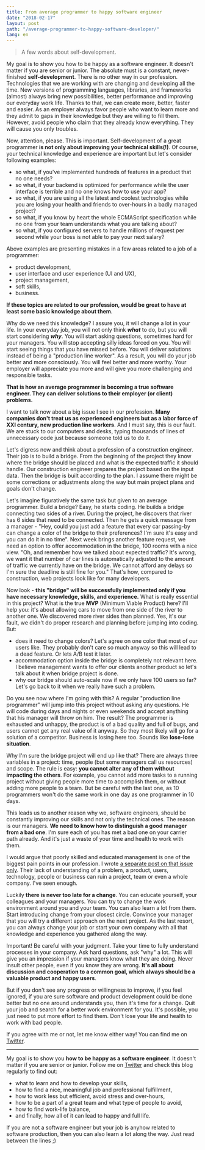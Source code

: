 ```yaml
---
title: From average programmer to happy software engineer
date: "2018-02-17"
layout: post
path: "/average-programmer-to-happy-software-developer/"
lang: en
---
```


>  A few words about self-development.

My goal is to show you how to be happy as a software engineer. It doesn't matter if you are senior or junior. The absolute must is a constant, never-finished **self-development**. There is no other way in our profession. Technologies that we are working with are changing and developing all the time. New versions of programming languages, libraries, and frameworks (almost) always bring new possibilities, better performance and improving our everyday work life. Thanks to that, we can create more, better, faster and easier. As an employer always favor people who want to learn more and they admit to gaps in their knowledge but they are willing to fill them. However, avoid people who claim that they already know everything. They will cause you only troubles.

Now, attention, please. This is important. Self-development of a great programmer **is not only about improving your technical skills(!)**. Of course, your technical knowledge and experience are important but let's consider following examples:
- so what, if you've implemented hundreds of features in a product that no one needs?
- so what, if your backend is optimized for performance while the user interface is terrible and no one knows how to use your app?
- so what, if you are using all the latest and coolest technologies while you are losing your health and friends to over-hours in a badly managed project?
- so what, if you know by heart the whole ECMAScript specification while no one from your team understands what you are talking about?
- so what, if you configured servers to handle millions of request per second while your boss is not able to pay your next salary?

Above examples are presenting mistakes in a few areas related to a job of a programmer:
- product development,
- user interface and user experience (UI and UX),
- project management,
- soft skills,
- business.

**If these topics are related to our profession, would be great to have at least some basic knowledge about them**.

Why do we need this knowledge? I assure you, it will change a lot in your life. In your everyday job, you will not only think ***what*** to do, but you will start considering ***why***. You will start asking questions, sometimes hard for your managers. You will stop accepting silly ideas forced on you. You will start seeing things that you have missed before. You will deliver solutions instead of being a "production line worker". As a result, you will do your job better and more consciously. You will feel better and more worthy. Your employer will appreciate you more and will give you more challenging and responsible tasks.

**That is how an average programmer is becoming a true software engineer. They can deliver solutions to their employer (or client) problems.**

I want to talk now about a big issue I see in our profession. **Many companies don't treat us as experienced engineers but as a labor force of XXI century, new production line workers**. And I must say, this is our fault. We are stuck to our computers and desks, typing thousands of lines of unnecessary code just because someone told us to do it.

Let's digress now and think about a profession of a construction engineer. Their job is to build a bridge. From the beginning of the project they know where the bridge should be placed and what is the expected traffic it should handle. Our construction engineer prepares the project based on the input data. Then the bridge is built according to the plan. I assume there might be some corrections or adjustments along the way but main project plans and goals don't change.

Let's imagine figuratively the same task but given to an average programmer. Build a bridge? Easy, he starts coding. He builds a bridge connecting two sides of a river. During the project, he discovers that river has 6 sides that need to be connected. Then he gets a quick message from a manager - "Hey, could you just add a feature that every car passing-by can change a color of the bridge to their preferences? I'm sure it's easy and you can do it in no time". Next week brings another feature request, we need an option to offer accommodation in the bridge, 100 rooms with a nice view. "Oh, and remember how we talked about expected traffic? It's wrong, we want it that number of car lines is automatically adjusted to the amount of traffic we currently have on the bridge. We cannot afford any delays so I'm sure the deadline is still fine for you." That's how, compared to construction, web projects look like for many developers.

Now look - **this "bridge" will be successfully implemented only if you have necessary knowledge, skills, and experience.** What is really essential in this project? What is the true **MVP** (Minimum Viable Product) here? I'll help you: it's about allowing cars to move from one side of the river to another one. We discovered more river sides than planned. Yes, it's our fault, we didn't do proper research and planning before jumping into coding. But:
- does it need to change colors? Let's agree on one color that most of our users like. They probably don't care so much anyway so this will lead to a dead feature. Or lets A/B test it later.
- accommodation option inside the bridge is completely not relevant here. I believe management wants to offer our clients another product so let's talk about it when bridge project is done.
- why our bridge should auto-scale now if we only have 100 users so far? Let's go back to it when we really have such a problem.

Do you see now where I'm going with this? A regular "production line programmer" will jump into this project without asking any questions. He will code during days and nights or even weekends and accept anything that his manager will throw on him. The result? The programmer is exhausted and unhappy, the product is of a bad quality and full of bugs, and users cannot get any real value of it anyway. So they most likely will go for a solution of a competitor. Business is losing here too. Sounds like **lose-lose situation**.

Why I'm sure the bridge project will end up like that? There are always three variables in a project: time, people (but some managers call us resources) and scope. The rule is easy: **you cannot alter any of them without impacting the others**. For example, you cannot add more tasks to a running project without giving people more time to accomplish them, or without adding more people to a team. But be careful with the last one, as 10 programmers won't do the same work in one day as one programmer in 10 days.

This leads us to another reason why we, software engineers, should be constantly improving our skills and not only the technical ones. The reason is our managers. **We need to know how to distinguish a good manager from a bad one**. I'm sure each of you has met a bad one on your carrier path already. And it's just a waste of your time and health to work with them.

I would argue that poorly skilled and educated management is one of the biggest pain points in our profession. I wrote [a separate post on that issue only](/what-is-wrong-with-software-development-management/). Their lack of understanding of a problem, a product, users, technology, people or business can ruin a project, team or even a whole company. I've seen enough.

Luckily **there is never too late for a change**. You can educate yourself, your colleagues and your managers. You can try to change the work environment around you and your team. You can also learn a lot from them. Start introducing change from your closest circle. Convince your manager that you will try a different approach on the next project. As the last resort, you can always change your job or start your own company with all that knowledge and experience you gathered along the way.

Important! Be careful with your judgment. Take your time to fully understand processes in your company. Ask hard questions, ask "why" a lot. This will give you an impression if your managers know what they are doing. Never insult other people, even if you know they are wrong. **It's all about discussion and cooperation to a common goal, which always should be a valuable product and happy users**.

But if you don't see any progress or willingness to improve, if you feel ignored, if you are sure software and product development could be done better but no one around understands you, then it's time for a change. Quit your job and search for a better work environment for you. It's possible, you just need to put more effort to find them. Don't lose your life and health to work with bad people.

If you agree with me or not, let me know either way! You can find me on [Twitter](https://twitter.com/krzysu).

---

My goal is to show you **how to be happy as a software engineer**. It doesn't matter if you are senior or junior. Follow me on [Twitter](https://twitter.com/krzysu) and check this blog regularly to find out:
- what to learn and how to develop your skills,
- how to find a nice, meaningful job and professional fulfillment,
- how to work less but efficient, avoid stress and over-hours,
- how to be a part of a great team and what type of people to avoid,
- how to find work-life balance,
- and finally, how all of it can lead to happy and full life.

If you are not a software engineer but your job is anyhow related to software production, then you can also learn a lot along the way. Just read between the lines ;)
